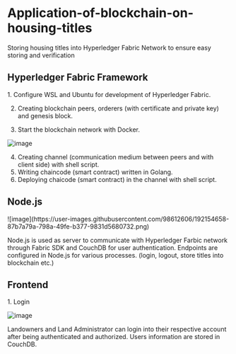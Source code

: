 # Application-of-blockchain-on-housing-titles
Storing housing titles into Hyperledger Fabric Network to ensure easy storing and verification

<h2> Hyperledger Fabric Framework </h2>
1. Configure WSL and Ubuntu for development of Hyperledger Fabric.

2. Creating blockchain peers, orderers (with certificate and private key) and genesis block.

3. Start the blockchain network with Docker.

![image](https://user-images.githubusercontent.com/98612606/192152174-a2422747-9526-4106-a834-cbaa83c0b482.png)

4. Creating channel (communication medium between peers and with client side) with shell script.
5. Writing chaincode (smart contract) written in Golang.
6. Deploying chaicode (smart contract) in the channel with shell script.


<h2> Node.js </h2>
![image](https://user-images.githubusercontent.com/98612606/192154658-87b7a79a-798a-49fe-b377-9831d5680732.png)

Node.js is used as server to communicate with Hyperledger Farbic network through Fabric SDK and CouchDB for user authentication. Endpoints are configured in Node.js for various processes. (login, logout, store titles into blockchain etc.)


<h2> Frontend </h2>
1. Login 

![image](https://user-images.githubusercontent.com/98612606/192146995-08c914c9-d2a6-4491-b066-42d8d52f58d1.png)

Landowners and Land Administrator can login into their respective account after being authenticated and authorized. Users information are stored in CouchDB.
